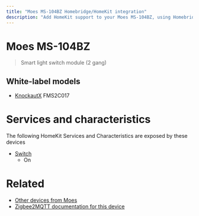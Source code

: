 ```yaml
---
title: "Moes MS-104BZ Homebridge/HomeKit integration"
description: "Add HomeKit support to your Moes MS-104BZ, using Homebridge, Zigbee2MQTT and homebridge-z2m."
---
```

<!---
This file has been GENERATED using src/docgen/docgen.ts
DO NOT EDIT THIS FILE MANUALLY!
-->
# Moes MS-104BZ
> Smart light switch module (2 gang)


## White-label models
* [KnockautX](../index.md#knockautx) FMS2C017

# Services and characteristics
The following HomeKit Services and Characteristics are exposed by
these devices

* [Switch](../../switch.md)
  * On


# Related
* [Other devices from Moes](../index.md#moes)
* [Zigbee2MQTT documentation for this device](https://www.zigbee2mqtt.io/devices/MS-104BZ.html)